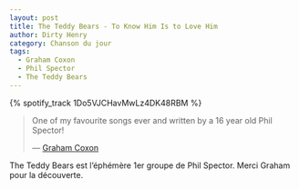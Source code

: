 ```yaml
---
layout: post
title: The Teddy Bears - To Know Him Is to Love Him
author: Dirty Henry
category: Chanson du jour
tags:
  - Graham Coxon
  - Phil Spector
  - The Teddy Bears
---
```


{% spotify_track 1Do5VJCHavMwLz4DK48RBM %}

> One of my favourite songs ever and written by a 16 year old Phil Spector!
>
> — [Graham Coxon](https://twitter.com/grahamcoxon/status/1315267763850674176)

The Teddy Bears est l’éphémère 1er groupe de Phil Spector. Merci Graham pour la
découverte.
